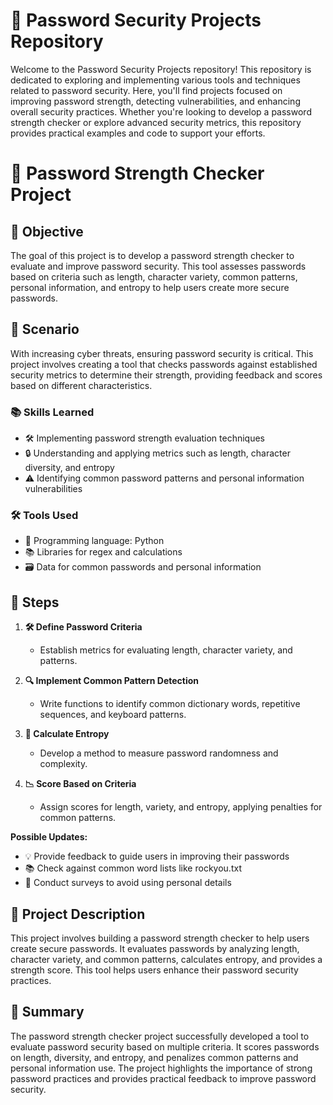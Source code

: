 # 🔐 Password Security Projects Repository

Welcome to the Password Security Projects repository! This repository is dedicated to exploring and implementing various tools and techniques related to password security. Here, you'll find projects focused on improving password strength, detecting vulnerabilities, and enhancing overall security practices. Whether you're looking to develop a password strength checker or explore advanced security metrics, this repository provides practical examples and code to support your efforts.
# 🔐 Password Strength Checker Project

## 🎯 Objective
The goal of this project is to develop a password strength checker to evaluate and improve password security. This tool assesses passwords based on criteria such as length, character variety, common patterns, personal information, and entropy to help users create more secure passwords.

## 📖 Scenario
With increasing cyber threats, ensuring password security is critical. This project involves creating a tool that checks passwords against established security metrics to determine their strength, providing feedback and scores based on different characteristics.

### 📚 Skills Learned
- 🛠️ Implementing password strength evaluation techniques
- 🔒 Understanding and applying metrics such as length, character diversity, and entropy
- ⚠️ Identifying common password patterns and personal information vulnerabilities

### 🛠️ Tools Used
- 📝 Programming language: Python
- 📚 Libraries for regex and calculations
- 🗃️ Data for common passwords and personal information

## 📝 Steps
1. **🛠️ Define Password Criteria**
   - Establish metrics for evaluating length, character variety, and patterns.

2. **🔍 Implement Common Pattern Detection**
   - Write functions to identify common dictionary words, repetitive sequences, and keyboard patterns.

3. **🧮 Calculate Entropy**
   - Develop a method to measure password randomness and complexity.

4. **📉 Score Based on Criteria**
   - Assign scores for length, variety, and entropy, applying penalties for common patterns.

**Possible Updates:**
- 💡 Provide feedback to guide users in improving their passwords
- 📚 Check against common word lists like rockyou.txt
- 📝 Conduct surveys to avoid using personal details

## 📜 Project Description
This project involves building a password strength checker to help users create secure passwords. It evaluates passwords by analyzing length, character variety, and common patterns, calculates entropy, and provides a strength score. This tool helps users enhance their password security practices.

## 📄 Summary
The password strength checker project successfully developed a tool to evaluate password security based on multiple criteria. It scores passwords on length, diversity, and entropy, and penalizes common patterns and personal information use. The project highlights the importance of strong password practices and provides practical feedback to improve password security.

